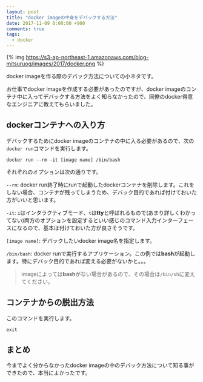 ```yaml
---
layout: post
title: "docker imageの中身をデバックする方法"
date: 2017-11-09 0:00:00 +900
comments: true
tags:
  - docker
---
```


{% img https://s3-ap-northeast-1.amazonaws.com/blog-mitsuruog/images/2017/docker.png %}

docker imageを作る際のデバック方法についての小ネタです。

<!-- more -->

お仕事でdocker imageを作成する必要があったのですが、docker imageのコンテナ中に入ってデバックする方法をよく知らなかったので、同僚のdocker得意なエンジニアに教えてもらいました。

## dockerコンテナへの入り方

デバックするためにdocker imageのコンテナの中に入る必要があるので、次の`docker run`コマンドを実行します。

```
docker run --rm -it [image name] /bin/bash
```

それぞれのオプションは次の通りです。

`--rm`: docker run終了時にrunで起動したdockerコンテナを削除します。これをしない場合、コンテナが残ってしまうため、デバック目的であれば付けておいた方がいいと思います。

`-it`: `i`はインタラクティブモード、`t`は**tty**と呼ばれるもので(あまり詳しくわかってない)両方のオプションを設定するといい感じのコマンド入力インターフェースになるので、基本は付けておいた方が良さそうです。

`[image name]`: デバックしたいdocker image名を指定します。

`/bin/bash`: docker runで実行するアプリケーション。この例では**bash**が起動します。特にデバック目的であれば変える必要がないかと。。。

> imageによっては**bash**がない場合があるので、その場合は`/bin/sh`に変えてください。

## コンテナからの脱出方法

このコマンドを実行します。

```
exit
```

## まとめ

今までよく分からなかったdocker imageの中のデバック方法について知る事ができたので、本当によかったです。
